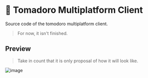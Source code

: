 # 🍅 Tomadoro Multiplatform Client
Source code of the tomodoro multiplatform client.

> For now, it isn't finished.

## Preview
> Take in count that it is only proposal of how it will look like.

![image](https://user-images.githubusercontent.com/32961194/206766304-8ef6e36d-ffd0-44b0-8e4c-634a77b58c68.png)


